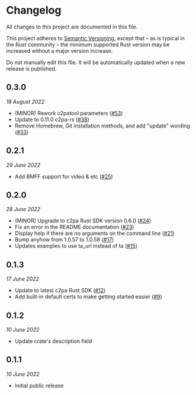 # Changelog

All changes to this project are documented in this file.

This project adheres to [Semantic Versioning](https://semver.org), except that – as is typical in the Rust community – the minimum supported Rust version may be increased without a major version increase.

Do not manually edit this file. It will be automatically updated when a new release is published.

## 0.3.0
_18 August 2022_

* (MINOR) Rework c2patool parameters ([#53](https://github.com/contentauth/c2pa-rs/pull/53))
* Update to 0.11.0 c2pa-rs ([#38](https://github.com/contentauth/c2pa-rs/pull/38))
* Remove Homebrew, Git installation methods, and add "update" wording ([#33](https://github.com/contentauth/c2pa-rs/pull/33))

## 0.2.1
_29 June 2022_

* Add BMFF support for video & etc ([#25](https://github.com/contentauth/c2pa-rs/pull/25))

## 0.2.0
_28 June 2022_

* (MINOR) Upgrade to c2pa Rust SDK version 0.6.0 ([#24](https://github.com/contentauth/c2pa-rs/pull/24))
* Fix an error in the README documentation ([#23](https://github.com/contentauth/c2pa-rs/pull/23))
* Display help if there are no arguments on the command line ([#21](https://github.com/contentauth/c2pa-rs/pull/21))
* Bump anyhow from 1.0.57 to 1.0.58 ([#17](https://github.com/contentauth/c2pa-rs/pull/17))
* Updates examples to use ta_url instead of ta ([#15](https://github.com/contentauth/c2pa-rs/pull/15))

## 0.1.3
_17 June 2022_

* Update to latest c2pa Rust SDK ([#12](https://github.com/contentauth/c2pa-rs/pull/12))
* Add built-in default certs to make getting started easier ([#9](https://github.com/contentauth/c2pa-rs/pull/9))

## 0.1.2
_10 June 2022_

* Update crate's description field

## 0.1.1
_10 June 2022_

* Initial public release
